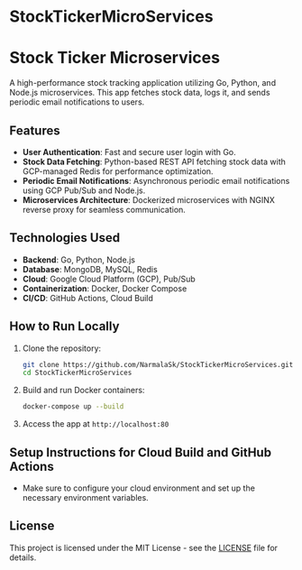 # StockTickerMicroServices
# Stock Ticker Microservices

A high-performance stock tracking application utilizing Go, Python, and Node.js microservices. This app fetches stock data, logs it, and sends periodic email notifications to users.

## Features
- **User Authentication**: Fast and secure user login with Go.
- **Stock Data Fetching**: Python-based REST API fetching stock data with GCP-managed Redis for performance optimization.
- **Periodic Email Notifications**: Asynchronous periodic email notifications using GCP Pub/Sub and Node.js.
- **Microservices Architecture**: Dockerized microservices with NGINX reverse proxy for seamless communication.

## Technologies Used
- **Backend**: Go, Python, Node.js
- **Database**: MongoDB, MySQL, Redis
- **Cloud**: Google Cloud Platform (GCP), Pub/Sub
- **Containerization**: Docker, Docker Compose
- **CI/CD**: GitHub Actions, Cloud Build

## How to Run Locally
1. Clone the repository:
    ```bash
    git clone https://github.com/NarmalaSk/StockTickerMicroServices.git
    cd StockTickerMicroServices
    ```

2. Build and run Docker containers:
    ```bash
    docker-compose up --build
    ```

3. Access the app at `http://localhost:80`

## Setup Instructions for Cloud Build and GitHub Actions
- Make sure to configure your cloud environment and set up the necessary environment variables.

## License
This project is licensed under the MIT License - see the [LICENSE](LICENSE) file for details.
